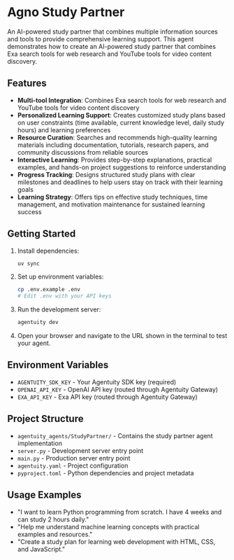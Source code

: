 # Agno Study Partner

An AI-powered study partner that combines multiple information sources and tools to provide comprehensive learning support. This agent demonstrates how to create an AI-powered study partner that combines Exa search tools for web research and YouTube tools for video content discovery.

## Features

- **Multi-tool Integration**: Combines Exa search tools for web research and YouTube tools for video content discovery
- **Personalized Learning Support**: Creates customized study plans based on user constraints (time available, current knowledge level, daily study hours) and learning preferences
- **Resource Curation**: Searches and recommends high-quality learning materials including documentation, tutorials, research papers, and community discussions from reliable sources
- **Interactive Learning**: Provides step-by-step explanations, practical examples, and hands-on project suggestions to reinforce understanding
- **Progress Tracking**: Designs structured study plans with clear milestones and deadlines to help users stay on track with their learning goals
- **Learning Strategy**: Offers tips on effective study techniques, time management, and motivation maintenance for sustained learning success

## Getting Started

1. Install dependencies:
   ```bash
   uv sync
   ```

2. Set up environment variables:
   ```bash
   cp .env.example .env
   # Edit .env with your API keys
   ```

3. Run the development server:
   ```bash
   agentuity dev
   ```

4. Open your browser and navigate to the URL shown in the terminal to test your agent.

## Environment Variables

- `AGENTUITY_SDK_KEY` - Your Agentuity SDK key (required)
- `OPENAI_API_KEY` - OpenAI API key (routed through Agentuity Gateway)
- `EXA_API_KEY` - Exa API key (routed through Agentuity Gateway)

## Project Structure

- `agentuity_agents/StudyPartner/` - Contains the study partner agent implementation
- `server.py` - Development server entry point
- `main.py` - Production server entry point
- `agentuity.yaml` - Project configuration
- `pyproject.toml` - Python dependencies and project metadata

## Usage Examples

- "I want to learn Python programming from scratch. I have 4 weeks and can study 2 hours daily."
- "Help me understand machine learning concepts with practical examples and resources."
- "Create a study plan for learning web development with HTML, CSS, and JavaScript."

